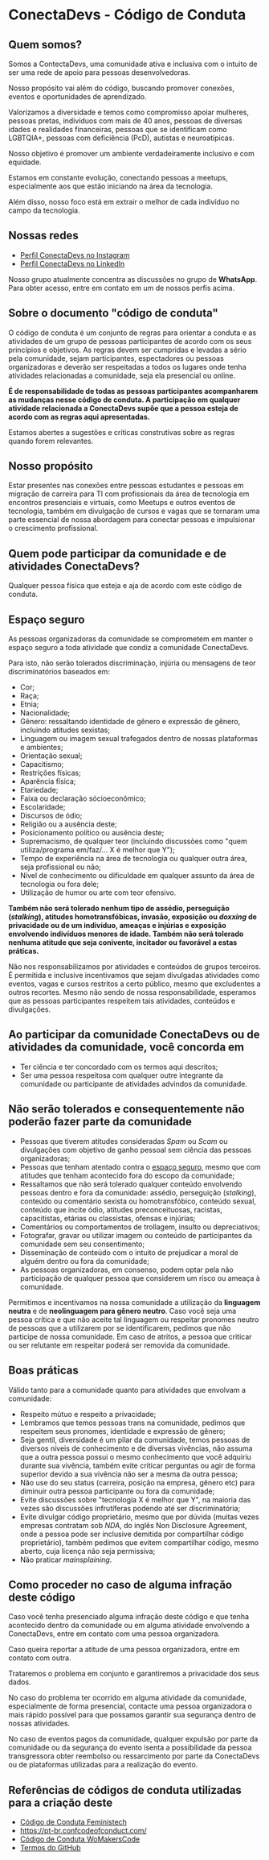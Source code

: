 # ConectaDevs - Código de Conduta

## Quem somos?

Somos a ContectaDevs, uma comunidade ativa e inclusiva com o intuito de ser uma rede de apoio para pessoas desenvolvedoras.

Nosso propósito vai além do código, buscando promover conexões, eventos e oportunidades de aprendizado.

Valorizamos a diversidade e temos como compromisso apoiar mulheres, pessoas pretas, indivíduos com mais de 40 anos, pessoas de diversas idades e realidades financeiras, pessoas que se identificam como LGBTQIA+, pessoas com deficiência (PcD), autistas e neuroatípicas.

Nosso objetivo é promover um ambiente verdadeiramente inclusivo e com equidade.

Estamos em constante evolução, conectando pessoas a meetups, especialmente aos que estão iniciando na área da tecnologia.

Além disso, nosso foco está em extrair o melhor de cada indivíduo no campo da tecnologia.

## Nossas redes

- [Perfil ConectaDevs no Instagram](https://www.instagram.com/conectadevs/)
- [Perfil ConectaDevs no LinkedIn](https://www.linkedin.com/company/conectadevs/)

Nosso grupo atualmente concentra as discussões no grupo de **WhatsApp**. Para obter acesso, entre em contato em um de nossos perfis acima.

## Sobre o documento "código de conduta"

O código de conduta é um conjunto de regras para orientar a conduta e as atividades de um grupo de pessoas participantes de acordo com os seus princípios e objetivos. As regras devem ser cumpridas e levadas a sério pela comunidade, sejam participantes, espectadores ou pessoas organizadoras e deverão ser respeitadas a todos os lugares onde tenha atividades relacionadas a comunidade, seja ela presencial ou online.

**É de responsabilidade de todas as pessoas participantes acompanharem as mudanças nesse código de conduta. A participação em qualquer atividade relacionada a ConectaDevs supõe que a pessoa esteja de acordo com as regras aqui apresentadas.**

Estamos abertes a sugestões e críticas construtivas sobre as regras quando forem relevantes.

## Nosso propósito

Estar presentes nas conexões entre pessoas estudantes e pessoas em migração de carreira para TI com profissionais da área de tecnologia em encontros presenciais e virtuais, como Meetups e outros eventos de tecnologia, também em divulgação de cursos e vagas que se tornaram uma parte essencial de nossa abordagem para conectar pessoas e impulsionar o crescimento profissional.

## Quem pode participar da comunidade e de atividades ConectaDevs?

Qualquer pessoa física que esteja e aja de acordo com este código de conduta.

## Espaço seguro

As pessoas organizadoras da comunidade se comprometem em manter o espaço seguro a toda atividade que condiz a comunidade ConectaDevs.

Para isto, não serão tolerados discriminação, injúria ou mensagens de teor discriminatórios baseados em:

- Cor;
- Raça;
- Etnia;
- Nacionalidade;
- Gênero: ressaltando identidade de gênero e expressão de gênero, incluindo atitudes sexistas;
- Linguagem ou imagem sexual trafegados dentro de nossas plataformas e ambientes;
- Orientação sexual;
- Capacitismo;
- Restrições físicas;
- Aparência física;
- Etariedade;
- Faixa ou declaração sócioeconômico;
- Escolaridade;
- Discursos de ódio;
- Religião ou a ausência deste;
- Posicionamento político ou ausência deste;
- Supremacismo, de qualquer teor (incluindo discussões como "quem utiliza/programa em/faz/... X é melhor que Y");
- Tempo de experiência na área de tecnologia ou qualquer outra área, seja profissional ou não;
- Nível de conhecimento ou dificuldade em qualquer assunto da área de tecnologia ou fora dele;
- Utilização de humor ou arte com teor ofensivo.

**Também não será tolerado nenhum tipo de assédio, perseguição (_stalking_), atitudes homotransfóbicas, invasão, exposição ou _doxxing_ de privacidade ou de um indivíduo, ameaças e injúrias e exposição envolvendo indivíduos menores de idade. Também não será tolerado nenhuma atitude que seja conivente, incitador ou favorável a estas práticas.**

Não nos responsabilizamos por atividades e conteúdos de grupos terceiros. É permitida e inclusive incentivamos que sejam divulgadas atividades como eventos, vagas e cursos restritos a certo público, mesmo que excludentes a outros recortes. Mesmo não sendo de nossa responsabilidade, esperamos que as pessoas participantes respeitem tais atividades, conteúdos e divulgações.

## Ao participar da comunidade ConectaDevs ou de atividades da comunidade, você concorda em

- Ter ciência e ter concordado com os termos aqui descritos;
- Ser uma pessoa respeitosa com qualquer outre integrante da comunidade ou participante de atividades advindos da comunidade.

## Não serão tolerados e consequentemente não poderão fazer parte da comunidade

- Pessoas que tiverem atitudes consideradas _Spam_ ou _Scam_ ou divulgações com objetivo de ganho pessoal sem ciência das pessoas organizadoras;
- Pessoas que tenham atentado contra o [espaço seguro](#espaço-seguro), mesmo que com atitudes que tenham acontecido fora do escopo da comunidade;
- Ressaltamos que não será tolerado qualquer conteúdo envolvendo pessoas dentro e fora da comunidade: assédio, perseguição (_stalking_), conteúdo ou comentário sexista ou homotransfóbico, conteúdo sexual, conteúdo que incite ódio, atitudes preconceituosas, racistas, capacitistas, etárias ou classistas, ofensas e injúrias;
- Comentários ou comportamentos de trollagem, insulto ou depreciativos;
- Fotografar, gravar ou utilizar imagem ou conteúdo de participantes da comunidade sem seu consentimento;
- Disseminação de conteúdo com o intuito de prejudicar a moral de alguém dentro ou fora da comunidade;
- As pessoas organizadoras, em consenso, podem optar pela não participação de qualquer pessoa que considerem um risco ou ameaça à comunidade.

Permitimos e incentivamos na nossa comunidade a utilização da **linguagem neutra** e de **neolinguagem para gênero neutro**. Caso você seja uma pessoa crítica e que não aceite tal linguagem ou respeitar pronomes neutro de pessoas que a utilizarem por se identificarem, pedimos que não participe de nossa comunidade. Em caso de atritos, a pessoa que criticar ou ser relutante em respeitar poderá ser removida da comunidade.

## Boas práticas

Válido tanto para a comunidade quanto para atividades que envolvam a comunidade:

- Respeito mútuo e respeito a privacidade;
- Lembramos que temos pessoas trans na comunidade, pedimos que respeitem seus pronomes, identidade e expressão de gênero;
- Seja gentil, diversidade é um pilar da comunidade, temos pessoas de diversos níveis de conhecimento e de diversas vivências, não assuma que a outra pessoa possui o mesmo conhecimento que você adquiriu durante sua vivência, também evite criticar perguntas ou agir de forma superior devido a sua vivência não ser a mesma da outra pessoa;
- Não use do seu status (carreira, posição na empresa, gênero etc) para diminuir outra pessoa participante ou fora da comunidade;
- Evite discussões sobre "tecnologia X é melhor que Y", na maioria das vezes são discussões infrutíferas podendo até ser discriminatória;
- Evite divulgar código proprietário, mesmo que por dúvida (muitas vezes empresas contratam sob _NDA_, do inglês Non Disclosure Agreement, onde a pessoa pode ser inclusive demitida por compartilhar código proprietário), também pedimos que evitem compartilhar código, mesmo aberto, cuja licença não seja permissiva;
- Não praticar _mainsplaining_.

## Como proceder no caso de alguma infração deste código

Caso você tenha presenciado alguma infração deste código e que tenha acontecido dentro da comunidade ou em alguma atividade envolvendo a ConectaDevs, entre em contato com uma pessoa organizadora.

Caso queira reportar a atitude de uma pessoa organizadora, entre em contato com outra.

Trataremos o problema em conjunto e garantiremos a privacidade dos seus dados.

No caso do problema ter ocorrido em alguma atividade da comunidade, especialmente de forma presencial, contacte uma pessoa organizadora o mais rápido possível para que possamos garantir sua segurança dentro de nossas atividades.

No caso de eventos pagos da comunidade, qualquer expulsão por parte da comunidade ou da segurança do evento isenta a possibilidade da pessoa transgressora obter reembolso ou ressarcimento por parte da ConectaDevs ou de plataformas utilizadas para a realização do evento.

## Referências de códigos de conduta utilizadas para a criação deste

- [Código de Conduta Feministech](https://github.com/feministech/codigo-de-conduta?tab=readme-ov-file)
- https://pt-br.confcodeofconduct.com/
- [Código de Conduta WoMakersCode](https://github.com/WoMakersCode/codigo-de-conduta)
- [Termos do GitHub](https://docs.github.com/pt/site-policy/github-terms/github-event-code-of-conduct)

